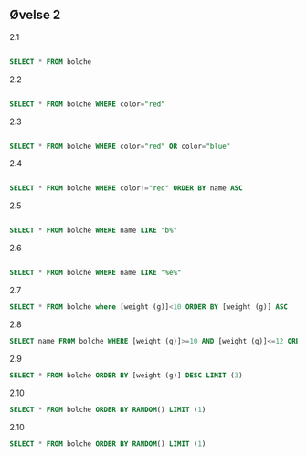 ## Øvelse 2
2.1
```SQL

SELECT * FROM bolche
```

2.2
```SQL

SELECT * FROM bolche WHERE color="red"
```

2.3
```SQL

SELECT * FROM bolche WHERE color="red" OR color="blue"
```

2.4
```SQL

SELECT * FROM bolche WHERE color!="red" ORDER BY name ASC 
```

2.5
```SQL

SELECT * FROM bolche WHERE name LIKE "b%"
```

2.6
```SQL

SELECT * FROM bolche WHERE name LIKE "%e%"
```

2.7
```SQL
SELECT * FROM bolche where [weight (g)]<10 ORDER BY [weight (g)] ASC
```

2.8
```SQL
SELECT name FROM bolche WHERE [weight (g)]>=10 AND [weight (g)]<=12 ORDER BY name, [weight (g)]
```

2.9
```SQL
SELECT * FROM bolche ORDER BY [weight (g)] DESC LIMIT (3)
```

2.10
```SQL
SELECT * FROM bolche ORDER BY RANDOM() LIMIT (1)
```

2.10
```SQL
SELECT * FROM bolche ORDER BY RANDOM() LIMIT (1)
```

